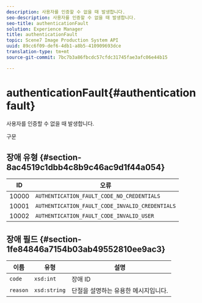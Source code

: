 ```yaml
---
description: 사용자를 인증할 수 없을 때 발생합니다.
seo-description: 사용자를 인증할 수 없을 때 발생합니다.
seo-title: authenticationFault
solution: Experience Manager
title: authenticationFault
topic: Scene7 Image Production System API
uuid: 89cc6f09-def6-4db1-a8b5-410909693dce
translation-type: tm+mt
source-git-commit: 7bc7b3a86fbcdc57cfdc31745fae3afc06e44b15

---
```



# authenticationFault{#authenticationfault}

사용자를 인증할 수 없을 때 발생합니다.

구문

## 장애 유형 {#section-8ac4519c1dbb4c8b9c46ac9d1f44a054}

| ID | 오류 |
|---|---|
| 10000 | `AUTHENTICATION_FAULT_CODE_NO_CREDENTIALS` |
| 10001 | `AUTHENTICATION_FAULT_CODE_INVALID_CREDENTIALS` |
| 10002 | `AUTHENTICATION_FAULT_CODE_INVALID_USER` |

## 장애 필드 {#section-1fe84846a7154b03ab49552810ee9ac3}

| 이름 | 유형 | 설명 |
|---|---|---|
| `code` | `xsd:int` | 장애 ID |
| `reason` | `xsd:string` | 단절을 설명하는 유용한 메시지입니다. |

